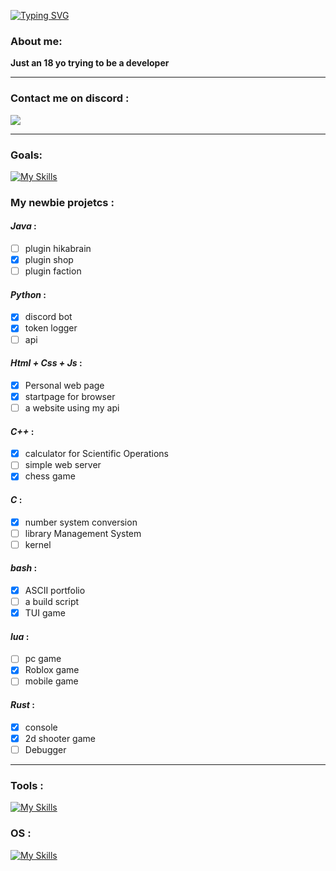 [![Typing SVG](https://readme-typing-svg.demolab.com?font=Fira+Code&pause=1000&color=F7F7F7&width=435&lines=Hi%2C+I'm+Emilio+aka+pxpichvlo)](https://git.io/typing-svg)


### About me:

**Just an 18 yo trying to be a developer**

---

### Contact me on discord :
<img src="https://discord.c99.nl/widget/theme-4/1263194350033309747.png">

---

### Goals:
[![My Skills](https://skillicons.dev/icons?i=py,html,css,javascript,cpp,c,bash,lua,rust,java)](https://skillicons.dev)

### My newbie projetcs :

#### *Java* :
- [ ] plugin hikabrain
- [x] plugin shop
- [ ] plugin faction

#### *Python* :
- [x] discord bot
- [x] token logger
- [ ] api 

#### *Html + Css + Js* :
- [x] Personal web page
- [x] startpage for browser
- [ ] a website using my api  

#### *C++* :
- [x] calculator for Scientific Operations
- [ ] simple web server
- [x] chess game  

#### *C* :
- [x] number system conversion
- [ ] library Management System
- [ ] kernel

#### *bash* :
- [x] ASCII portfolio
- [ ] a build script
- [x] TUI game

#### *lua* :
- [ ] pc game
- [x] Roblox game
- [ ] mobile game 

#### *Rust* :
- [x] console
- [x] 2d shooter game
- [ ] Debugger 

---

### Tools :
[![My Skills](https://skillicons.dev/icons?i=vscode,emacs,neovim)](https://skillicons.dev)

### OS :
[![My Skills](https://skillicons.dev/icons?i=linux,arch)](https://skillicons.dev)
